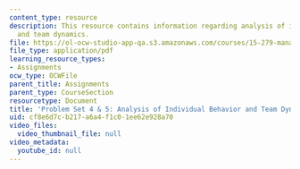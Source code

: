 ```yaml
---
content_type: resource
description: This resource contains information regarding analysis of individual behavior
  and team dynamics.
file: https://ol-ocw-studio-app-qa.s3.amazonaws.com/courses/15-279-management-communication-for-undergraduates-fall-2012/cf8e6d7cb217a6a4f1c01ee62e928a70_MIT15_279F12_pset4and5.pdf
file_type: application/pdf
learning_resource_types:
- Assignments
ocw_type: OCWFile
parent_title: Assignments
parent_type: CourseSection
resourcetype: Document
title: 'Problem Set 4 & 5: Analysis of Individual Behavior and Team Dynamics'
uid: cf8e6d7c-b217-a6a4-f1c0-1ee62e928a70
video_files:
  video_thumbnail_file: null
video_metadata:
  youtube_id: null
---
```

